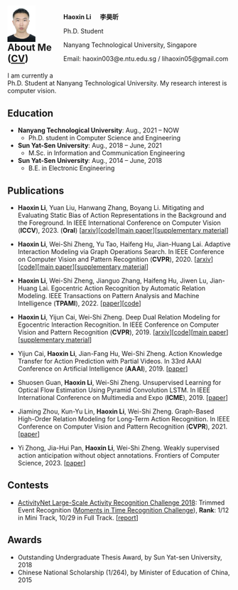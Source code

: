 <html>
<head>
<style>
    .figure{float:left;width:25%;}
    .figure img{display:block;width:50%}
    .text{float:right;width:75%}
</style>
</head>
<body>
    <div class="figure">
        <img src="/images/personal.jpg">
    </div>
    <div class="text">
        <p><b>Haoxin Li</b> &nbsp;&nbsp;&nbsp; <b>李昊昕</b></p>
        <p>Ph.D. Student</p>
        <p>Nanyang Technological University, Singapore</p>
        <p>Email: haoxin003@e.ntu.edu.sg / lihaoxin05@gmail.com</p>
        <br>
    </div>
</body>
</html>  

## About Me ([CV](/files/lihaoxin_cv.pdf))
I am currently a Ph.D. Student at Nanyang Technological University. My research interest is computer vision. 

## Education
- **Nanyang Technological University**: Aug., 2021 – NOW  
   - Ph.D. student in Computer Science and Engineering
- **Sun Yat-Sen University**: Aug., 2018 – June, 2021  
   - M.Sc. in Information and Communication Engineering
- **Sun Yat-Sen University**: Aug., 2014 – June, 2018  
   - B.E. in Electronic Engineering

## Publications
<!-- - **Haoxin Li**, Wei-Shi Zheng, Yu Tao, Haifeng Hu, Jian-Huang Lai. Adaptive Interaction Modeling via Graph Operations Search. In IEEE Conference on Computer Vision and Pattern Recognition (**CVPR**), 2020. [[arxiv](http://arxiv.org/abs/2005.02113)][[code](https://github.com/lihaoxin05/graph-operations-search)][[paper](http://openaccess.thecvf.com/content_CVPR_2020/papers/Li_Adaptive_Interaction_Modeling_via_Graph_Operations_Search_CVPR_2020_paper.pdf)][[supplementary material](http://openaccess.thecvf.com/content_CVPR_2020/supplemental/Li_Adaptive_Interaction_Modeling_CVPR_2020_supplemental.zip)]
    <details>
    <summary>Summary</summary>
    To learn adaptive structures to model interactions in different videos for interaction recognition, we automate the process of structures design by searching for adaptive network structures with differentiable architecture search mechanism, which facilitates adaptive interaction modeling in videos.
    <pre><center><img src="/images/CVPR2020_framework.jpg" width="90%"></center></pre>
    </details> -->

- **Haoxin Li**, Yuan Liu, Hanwang Zhang, Boyang Li. Mitigating and Evaluating Static Bias of Action Representations in the Background and the Foreground. In IEEE International Conference on Computer Vision (**ICCV**), 2023. (**Oral**) [[arxiv](https://arxiv.org/abs/2211.12883)][[code](https://github.com/lihaoxin05/StillMix)][[main paper](https://openaccess.thecvf.com/content/ICCV2023/papers/Li_Mitigating_and_Evaluating_Static_Bias_of_Action_Representations_in_the_ICCV_2023_paper.pdf)][[supplementary material](https://openaccess.thecvf.com/content/ICCV2023/supplemental/Li_Mitigating_and_Evaluating_Static_Bias_of_Action_Representations_in_the_ICCV_2023_supplemental.pdf)]

- **Haoxin Li**, Wei-Shi Zheng, Yu Tao, Haifeng Hu, Jian-Huang Lai. Adaptive Interaction Modeling via Graph Operations Search. In IEEE Conference on Computer Vision and Pattern Recognition (**CVPR**), 2020. [[arxiv](http://arxiv.org/abs/2005.02113)][[code](https://github.com/lihaoxin05/graph-operations-search)][[main paper](http://openaccess.thecvf.com/content_CVPR_2020/papers/Li_Adaptive_Interaction_Modeling_via_Graph_Operations_Search_CVPR_2020_paper.pdf)][[supplementary material](http://openaccess.thecvf.com/content_CVPR_2020/supplemental/Li_Adaptive_Interaction_Modeling_CVPR_2020_supplemental.zip)]

- **Haoxin Li**, Wei-Shi Zheng, Jianguo Zhang, Haifeng Hu, Jiwen Lu, Jian-Huang Lai. Egocentric Action Recognition by Automatic
Relation Modeling. IEEE Transactions on Pattern Analysis and Machine Intelligence (**TPAMI**), 2022. [[paper](https://ieeexplore.ieee.org/abstract/document/9706375)][[code](https://github.com/lihaoxin05/egocentric-interaction/tree/master/human-object%20interaction)]

- **Haoxin Li**, Yijun Cai, Wei-Shi Zheng. Deep Dual Relation Modeling for Egocentric Interaction Recognition. In IEEE Conference on Computer Vision and Pattern Recognition (**CVPR**), 2019. [[arxiv](http://arxiv.org/abs/1905.13586)][[code](https://github.com/lihaoxin05/egocentric-interaction/tree/master/human-human%20interaction)][[main paper](http://openaccess.thecvf.com/content_CVPR_2019/papers/Li_Deep_Dual_Relation_Modeling_for_Egocentric_Interaction_Recognition_CVPR_2019_paper.pdf)] [[supplementary material](http://openaccess.thecvf.com/content_CVPR_2019/supplemental/Li_Deep_Dual_Relation_CVPR_2019_supplemental.pdf)]

- Yijun Cai, **Haoxin Li**, Jian-Fang Hu, Wei-Shi Zheng. Action Knowledge Transfer for Action Prediction with Partial Videos. In 33rd AAAI Conference on Artificial Intelligence (**AAAI**), 2019. [[paper](https://aaai.org/ojs/index.php/AAAI/article/view/4820/4693)]

- Shuosen Guan, **Haoxin Li**, Wei-Shi Zheng. Unsupervised Learning for Optical Flow Estimation Using Pyramid Convolution LSTM. In IEEE International Conference on Multimedia and Expo (**ICME**), 2019. [[paper](https://arxiv.org/pdf/1907.11628.pdf)]

- Jiaming Zhou, Kun-Yu Lin, **Haoxin Li**, Wei-Shi Zheng. Graph-Based High-Order Relation Modeling for Long-Term Action Recognition. In IEEE Conference on Computer Vision and Pattern Recognition (**CVPR**), 2021. [[paper](https://openaccess.thecvf.com/content/CVPR2021/papers/Zhou_Graph-Based_High-Order_Relation_Modeling_for_Long-Term_Action_Recognition_CVPR_2021_paper.pdf)]

- Yi Zhong, Jia-Hui Pan, **Haoxin Li**, Wei-Shi Zheng. Weakly supervised action anticipation without object annotations. Frontiers of Computer Science, 2023. [[paper](https://journal.hep.com.cn/fcs/EN/abstract/article/2095-2228/30889)]

## Contests
- [ActivityNet Large-Scale Activity Recognition Challenge 2018](http://activity-net.org/challenges/2018/index.html): Trimmed Event Recognition ([Moments in Time Recognition Challenge](http://moments.csail.mit.edu/challenge.html)), **Rank**: 1/12 in Mini Track, 10/29 in Full Track. [[report](http://moments.csail.mit.edu/challenge2018/SYSU_isee.pdf)]

## Awards
- Outstanding Undergraduate Thesis Award, by Sun Yat-sen University, 2018
- Chinese National Scholarship (1/264), by Minister of Education of China, 2015
